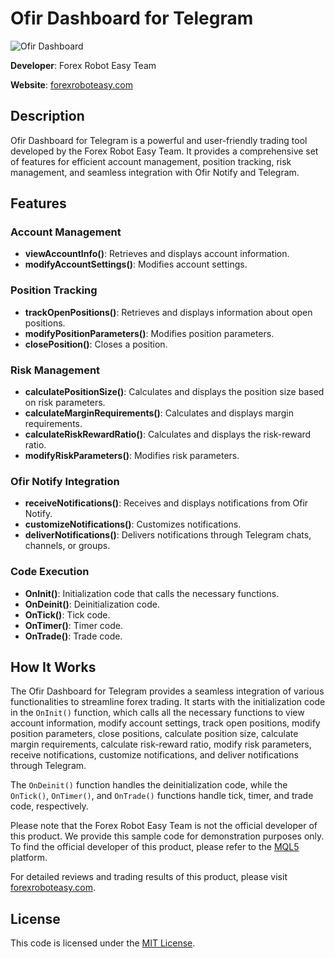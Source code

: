 # Ofir Dashboard for Telegram

![Ofir Dashboard](https://forexroboteasy.com/wp-content/uploads/Ofir-Dashboard.jpg)

**Developer**: Forex Robot Easy Team

**Website**: [forexroboteasy.com](https://forexroboteasy.com)

## Description

Ofir Dashboard for Telegram is a powerful and user-friendly trading tool developed by the Forex Robot Easy Team. It provides a comprehensive set of features for efficient account management, position tracking, risk management, and seamless integration with Ofir Notify and Telegram.

## Features

### Account Management

- **viewAccountInfo()**: Retrieves and displays account information.
- **modifyAccountSettings()**: Modifies account settings.

### Position Tracking

- **trackOpenPositions()**: Retrieves and displays information about open positions.
- **modifyPositionParameters()**: Modifies position parameters.
- **closePosition()**: Closes a position.

### Risk Management

- **calculatePositionSize()**: Calculates and displays the position size based on risk parameters.
- **calculateMarginRequirements()**: Calculates and displays margin requirements.
- **calculateRiskRewardRatio()**: Calculates and displays the risk-reward ratio.
- **modifyRiskParameters()**: Modifies risk parameters.

### Ofir Notify Integration

- **receiveNotifications()**: Receives and displays notifications from Ofir Notify.
- **customizeNotifications()**: Customizes notifications.
- **deliverNotifications()**: Delivers notifications through Telegram chats, channels, or groups.

### Code Execution

- **OnInit()**: Initialization code that calls the necessary functions.
- **OnDeinit()**: Deinitialization code.
- **OnTick()**: Tick code.
- **OnTimer()**: Timer code.
- **OnTrade()**: Trade code.

## How It Works

The Ofir Dashboard for Telegram provides a seamless integration of various functionalities to streamline forex trading. It starts with the initialization code in the `OnInit()` function, which calls all the necessary functions to view account information, modify account settings, track open positions, modify position parameters, close positions, calculate position size, calculate margin requirements, calculate risk-reward ratio, modify risk parameters, receive notifications, customize notifications, and deliver notifications through Telegram.

The `OnDeinit()` function handles the deinitialization code, while the `OnTick()`, `OnTimer()`, and `OnTrade()` functions handle tick, timer, and trade code, respectively.

Please note that the Forex Robot Easy Team is not the official developer of this product. We provide this sample code for demonstration purposes only. To find the official developer of this product, please refer to the [MQL5](https://www.mql5.com/en) platform.

For detailed reviews and trading results of this product, please visit [forexroboteasy.com](https://forexroboteasy.com/forex-robot-review/ofir-dashboard-review-forex-trading-on-telegram-simplified/).

## License

This code is licensed under the [MIT License](LICENSE).
